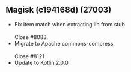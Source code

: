 ## Magisk (c194168d) (27003)
- Fix item match when extracting lib from stub<br><br>Close #8083.
- Migrate to Apache commons-compress<br><br>Close #8121
- Update to Kotlin 2.0.0

